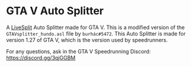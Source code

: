 # GTA V Auto Splitter

A <a href="https://livesplit.org/" target="_blank">LiveSplit</a> Auto Splitter made for GTA V. This is a modified version of the `GTAVsplitter_hundo.asl` file by `burhác#5472`. This Auto Splitter is made for version 1.27 of GTA V, which is the version used by speedrunners.


For any questions, ask in the GTA V Speedrunning Discord: https://discord.gg/3qjGGBM
